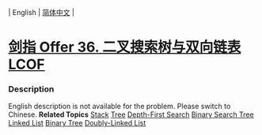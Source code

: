 | English | [简体中文](README.md) |

# [剑指 Offer 36. 二叉搜索树与双向链表  LCOF](https://leetcode-cn.com/problems/er-cha-sou-suo-shu-yu-shuang-xiang-lian-biao-lcof)
 ### Description
English description is not available for the problem. Please switch to Chinese.
**Related Topics**  [Stack](https://leetcode-cn.com/tag/stack) [Tree](https://leetcode-cn.com/tag/tree) [Depth-First Search](https://leetcode-cn.com/tag/depth-first-search) [Binary Search Tree](https://leetcode-cn.com/tag/binary-search-tree) [Linked List](https://leetcode-cn.com/tag/linked-list) [Binary Tree](https://leetcode-cn.com/tag/binary-tree) [Doubly-Linked List](https://leetcode-cn.com/tag/doubly-linked-list) 